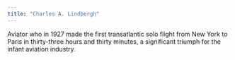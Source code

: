 ```yaml
---
title: "Charles A. Lindbergh"
---
```

Aviator who in 1927 made the first transatlantic solo flight from New York to Paris in thirty-three hours and thirty minutes, a significant triumph for the infant aviation industry.

